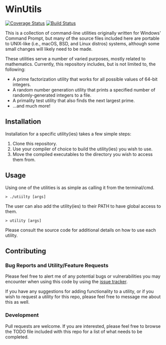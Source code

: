 # WinUtils

[![Coverage Status](https://coveralls.io/repos/github/MrM21632/WinUtils/badge.svg?branch=master)](https://coveralls.io/github/MrM21632/WinUtils?branch=master) [![Build Status](https://travis-ci.org/MrM21632/WinUtils.svg?branch=master)](https://travis-ci.org/MrM21632/WinUtils)

This is a collection of command-line utilities originally written for Windows' Command Prompt, but many of the source files included here are portable to UNIX-like (i.e., macOS, BSD, and Linux distros) systems, although some small changes will likely need to be made.

These utilities serve a number of varied purposes, mostly related to mathematics. Currently, this repository includes, but is not limited to, the following:

* A prime factorization utility that works for all possible values of 64-bit integers.
* A random number generation utility that prints a specified number of randomly-generated integers to a file.
* A primality test utility that also finds the next largest prime.
* ...and much more!

## Installation

Installation for a specific utility(ies) takes a few simple steps:

1. Clone this repository.
2. Use your compiler of choice to build the utility(ies) you wish to use.
3. Move the compiled executables to the directory you wish to access them from.

## Usage

Using one of the utilities is as simple as calling it from the terminal/cmd.

```
> ./utiilty [args]
```

The user can also add the utility(ies) to their PATH to have global access to them.

```
> utility [args]
```

Please consult the source code for additional details on how to use each utility.

## Contributing

### Bug Reports and Utility/Feature Requests

Please feel free to alert me of any potential bugs or vulnerabilities you may encounter when using this code by using the [issue tracker](https://github.com/MrM21632/WinUtils/issues).

If you have any suggestions for adding functionality to a utility, or if you wish to request a utility for this repo, please feel free to message me about this as well.

### Development

Pull requests are welcome. If you are interested, please feel free to browse the TODO file included with this repo for a list of what needs to be completed.
